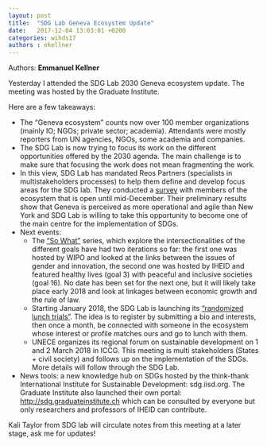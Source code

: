 ```yaml
---
layout: post
title:  "SDG Lab Geneva Ecosystem Update"
date:   2017-12-04 13:03:01 +0200
categories: wihds17
authors : ekellner
---
```


Authors: **Emmanuel Kellner**

Yesterday I attended the SDG Lab 2030 Geneva ecosystem update. The meeting was hosted by the Graduate Institute.

Here are a few takeaways:
- The “Geneva ecosystem” counts now over 100 member organizations (mainly IO; NGOs; private sector; academia). Attendants were mostly reporters from UN agencies, NGOs, some academia and companies.
- The SDG Lab is now trying to focus its work on the different opportunities offered by the 2030 agenda. The main challenge is to make sure that focusing the work does not mean fragmenting the work.
- In this view, SDG Lab has mandated Reos Partners (specialists in multistakeholders processes) to help them define and develop focus areas for the SDG lab. They conducted a [survey](https://reospartners.wufoo.com/forms/m171b91g1ac5q1g/) with members of the ecosystem that is open until mid-December. Their preliminary results show that Geneva is perceived as more operational and agile than New York and SDG Lab is willing to take this opportunity to become one of the main centre for the implementation of SDGs.
- Next events:
  - The [“So What”](https://www.sdglab.ch/ask-questions/so-what) series, which explore the intersectionalities of the different goals have had two iterations so far: the first one was hosted by WIPO and looked at the links between the issues of gender and innovation, the second one was hosted by IHEID and featured healthy lives (goal 3) with peaceful and inclusive societies (goal 16). No date has been set for the next one, but it will likely take place early 2018 and look at linkages between economic growth and the rule of law.
  - Starting January 2018, the SDG Lab is launching its [“randomized lunch trials”](http://geneva2030.org/lunch-trials). The idea is to register by submitting a bio and interests, then once a month, be connected with someone in the ecosystem whose interest or profile matches ours and go to lunch with them.
  - UNECE organizes its regional forum on sustainable development on 1 and 2 March 2018 in ICCG. This meeting is multi stakeholders (States + civil society) and follows up on the implementation of the SDGs. More details will follow through the SDG Lab.
- News tools: a new knowledge hub on SDGs hosted by the think-thank International Institute for Sustainable Development: sdg.iisd.org. The Graduate Institute also launched their own portal: http://sdg.graduateinstitute.ch which can be consulted by everyone but only researchers and professors of IHEID can contribute.

Kali Taylor from SDG lab will circulate notes from this meeting at a later stage, ask me for updates!
